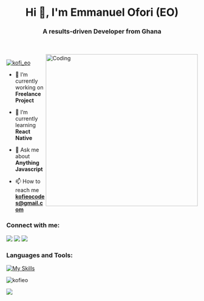 

<h1 align="center">Hi 👋, I'm Emmanuel Ofori (EO) </h1>
<h3 align="center">A results-driven Developer from Ghana</h3>
</br> 
</br>

<img align="right" alt="Coding" width="400" src="https://cdn.dribbble.com/users/1292677/screenshots/6139167/media/fcf7fd0c619bb87706533079240915f3.gif">

<p align="left"> <a href="https://twitter.com/kofi_eo" target="blank"><img src="https://img.shields.io/twitter/follow/kofi_eo?logo=twitter&style=for-the-badge" alt="kofi_eo" /></a> </p>

- 🔭 I’m currently working on **Freelance Project**

- 🌱 I’m currently learning **React Native**

- 💬 Ask me about **Anything Javascript**

- 📫 How to reach me **kofieocodes@gmail.com**



<h3 align="left">Connect with me:</h3>

[<img src="https://img.shields.io/badge/LinkedIn-%230077B5.svg?&style=for-the-badge&logo=linkedin&logoColor=white" />](https://www.linkedin.com/in/emmanuel-ofori-a2ab75238/)
[<img src = "https://img.shields.io/badge/Twitter-%2320A1F1.svg?&style=for-the-badge&logo=twitter&logoColor=white">](https://twitter.com/kofi_eo)
[<img src = "https://img.shields.io/badge/Instagram-%181717.svg?&style=for-the-badge&logo=instagram&logoColor=white&color=E4405F">](https://www.instagram.com/kofi.eo/)



<h3 align="left">Languages and Tools:</h3>

[![My Skills](https://skills.thijs.gg/icons?i=js,react,nextjs,nodejs,graphql,mongodb,firebase,express,tailwind,git,figma,jest,vscode)](https://skills.thijs.gg)






<p><img align="center" src="https://github-readme-streak-stats.herokuapp.com/?user=kofi-eo&&theme=tokyonight" alt="kofieo" /></p>
<p><img src="https://github-readme-stats.vercel.app/api/top-langs?username=kofi-eo&layout=compact&theme=tokyonight"/></p>


